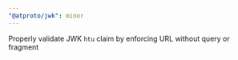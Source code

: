 ```yaml
---
"@atproto/jwk": minor
---
```


Properly validate JWK `htu` claim by enforcing URL without query or fragment
